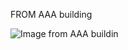 FROM AAA building

![Image from AAA buildin](https://res.cloudinary.com/dkhymc3li/image/upload/v1734340906/wn5g3twlpnlcfhdsd0eg.jpg)